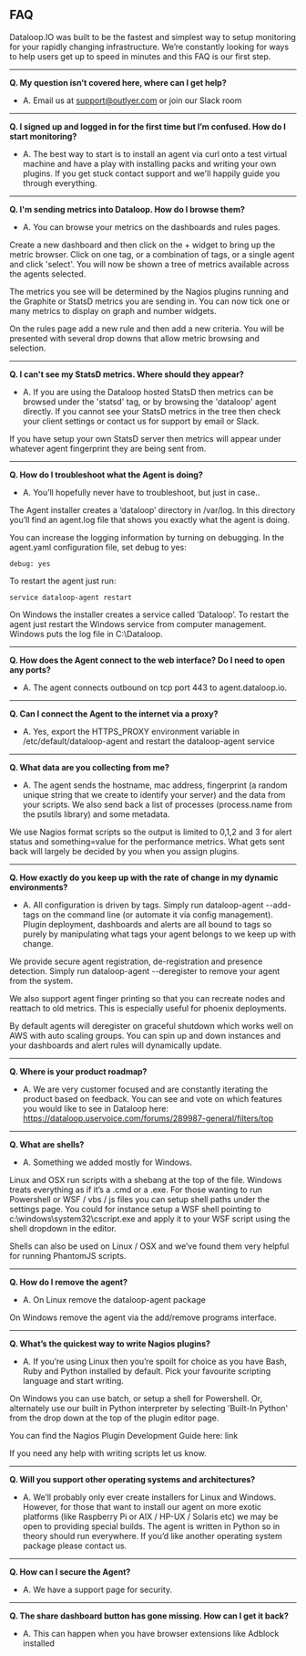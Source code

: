 ## FAQ

Dataloop.IO was built to be the fastest and simplest way to setup monitoring for your rapidly changing infrastructure. We’re constantly looking for ways to help users get up to speed in minutes and this FAQ is our first step.
 
- - -

**Q. My question isn’t covered here, where can I get help?**

* A. Email us at support@outlyer.com or join our Slack room

- - -

**Q. I signed up and logged in for the first time but I’m confused. How  do I start monitoring?**

* A. The best way to start is to install an agent via curl onto a test virtual machine and have a play with installing packs and writing your own plugins. If you get stuck contact support and we'll happily guide you through everything.

- - -

**Q. I'm sending metrics into Dataloop. How do I browse them?**

* A. You can browse your metrics on the dashboards and rules pages.

Create a new dashboard and then click on the + widget to bring up the metric browser. Click on one tag, or a combination of tags, or a single agent and click 'select'. You will now be shown a tree of metrics available across the agents selected.

The metrics you see will be determined by the Nagios plugins running and the Graphite or StatsD metrics you are sending in. You can now tick one or many metrics to display on graph and number widgets.

On the rules page add a new rule and then add a new criteria. You will be presented with several drop downs that allow metric browsing and selection.

- - -

**Q. I can't see my StatsD metrics. Where should they appear?**

* A. If you are using the Dataloop hosted StatsD then metrics can be browsed under the 'statsd' tag, or by browsing the 'dataloop' agent directly. If you cannot see your StatsD metrics in the tree then check your client settings or contact us for support by email or Slack.

If you have setup your own StatsD server then metrics will appear under whatever agent fingerprint they are being sent from.

- - -

**Q. How do I troubleshoot what the Agent is doing?**

* A. You’ll hopefully never have to troubleshoot, but just in case..

The Agent installer creates a ‘dataloop’ directory in /var/log. In this directory you’ll find an agent.log file that shows you exactly what the agent is doing.

You can increase the logging information by turning on debugging. In the agent.yaml configuration file, set debug to yes:

```
debug: yes
```

To restart the agent just run:

```
service dataloop-agent restart
```

On Windows the installer creates a service called ‘Dataloop’. To restart the agent just restart the Windows service from computer management. Windows puts the log file in C:\Dataloop.

- - -

**Q. How does the Agent connect to the web interface? Do I need to open any ports?**

* A. The agent connects outbound on tcp port 443 to agent.dataloop.io.

- - -

**Q. Can I connect the Agent to the internet via a proxy?**

* A. Yes, export the HTTPS_PROXY environment variable in /etc/default/dataloop-agent and restart the dataloop-agent service

- - -

**Q. What data are you collecting from me?**

* A. The agent sends the hostname, mac address, fingerprint (a random unique string that we create to identify your server) and the data from your scripts. We also send back a list of processes (process.name from the psutils library) and some metadata.

We use Nagios format scripts so the output is limited to 0,1,2 and 3 for alert status and something=value for the performance metrics. What gets sent back will largely be decided by you when you assign plugins.

- - -

**Q. How exactly do you keep up with the rate of change in my dynamic environments?**

* A. All configuration is driven by tags. Simply run dataloop-agent --add-tags on the command line (or automate it via config management). Plugin deployment, dashboards and alerts are all bound to tags so purely by manipulating what tags your agent belongs to we keep up with change.

We provide secure agent registration, de-registration and presence detection. Simply run dataloop-agent --deregister to remove your agent from the system.

We also support agent finger printing so that you can recreate nodes and reattach to old metrics. This is especially useful for phoenix deployments.

By default agents will deregister on graceful shutdown which works well on AWS with auto scaling groups. You can spin up and down instances and your dashboards and alert rules will dynamically update.

- - -

**Q. Where is your product roadmap?**

* A. We are very customer focused and are constantly iterating the product based on feedback. You can see and vote on which features you would like to see in Dataloop here: https://dataloop.uservoice.com/forums/289987-general/filters/top

- - -

**Q. What are shells?**

* A. Something we added mostly for Windows.

Linux and OSX run scripts with a shebang at the top of the file. Windows treats everything as if it’s a .cmd or a .exe. For those wanting to run Powershell or WSF / vbs / js files you can setup shell paths under the settings page. You could for instance setup a WSF shell pointing to c:\windows\system32\cscript.exe and apply it to your WSF script using the shell dropdown in the editor.

Shells can also be used on Linux / OSX and we’ve found them very helpful for running PhantomJS scripts.

- - -

**Q. How do I remove the agent?**

* A. On Linux remove the dataloop-agent package

On Windows remove the agent via the add/remove programs interface.

- - -

**Q. What’s the quickest way to write Nagios plugins?**

* A. If you’re using Linux then you’re spoilt for choice as you have Bash, Ruby and Python installed by default. Pick your favourite scripting language and start writing.

On Windows you can use batch, or setup a shell for Powershell. Or, alternately use our built in Python interpreter by selecting 'Built-In Python' from the drop down at the top of the plugin editor page.

You can find the Nagios Plugin Development Guide here: link

If you need any help with writing scripts let us know.

- - -

**Q. Will you support other operating systems and architectures?**

* A. We’ll probably only ever create installers for Linux and Windows. However, for those that want to install our agent on more exotic platforms (like Raspberry Pi or AIX / HP-UX / Solaris etc) we may be open to providing special builds. The agent is written in Python so in theory should run everywhere. If you’d like another operating system package please contact us.

- - -

**Q. How can I secure the Agent?**

* A. We have a support page for security.

- - -

**Q. The share dashboard button has gone missing. How can I get it back?**

* A. This can happen when you have browser extensions like Adblock installed
